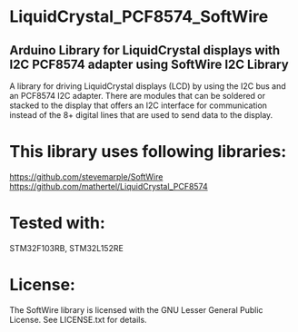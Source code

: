 # LiquidCrystal_PCF8574_SoftWire
## Arduino Library for LiquidCrystal displays with I2C PCF8574 adapter using SoftWire I2C Library

A library for driving LiquidCrystal displays (LCD) by using the I2C bus and an PCF8574 I2C adapter.
There are modules that can be soldered or stacked to the display that offers an I2C interface for communication instead of the 8+ digital lines that are used to send data to the display.

# This library uses following libraries: 
https://github.com/stevemarple/SoftWire
https://github.com/mathertel/LiquidCrystal_PCF8574

# Tested with: 
STM32F103RB, STM32L152RE

# License:
The SoftWire library is licensed with the GNU Lesser General Public License. See LICENSE.txt for details.




